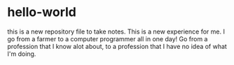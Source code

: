 # hello-world
this is a new repository file to take notes.
This is a new experience for me.  I go from a farmer to a computer programmer all in one day!
Go from a profession that I know alot about, to a profession that I have no idea of what I'm doing.
